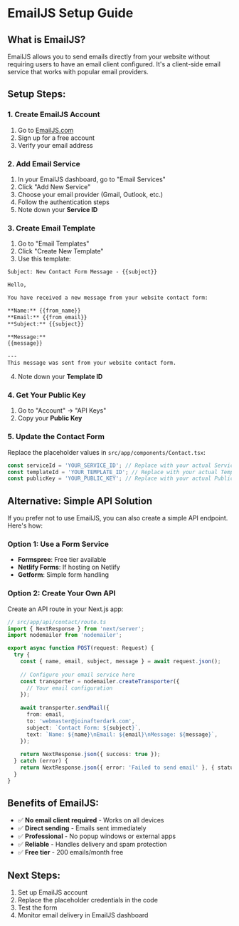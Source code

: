 # EmailJS Setup Guide

## What is EmailJS?
EmailJS allows you to send emails directly from your website without requiring users to have an email client configured. It's a client-side email service that works with popular email providers.

## Setup Steps:

### 1. Create EmailJS Account
1. Go to [EmailJS.com](https://www.emailjs.com/)
2. Sign up for a free account
3. Verify your email address

### 2. Add Email Service
1. In your EmailJS dashboard, go to "Email Services"
2. Click "Add New Service"
3. Choose your email provider (Gmail, Outlook, etc.)
4. Follow the authentication steps
5. Note down your **Service ID**

### 3. Create Email Template
1. Go to "Email Templates"
2. Click "Create New Template"
3. Use this template:

```html
Subject: New Contact Form Message - {{subject}}

Hello,

You have received a new message from your website contact form:

**Name:** {{from_name}}
**Email:** {{from_email}}
**Subject:** {{subject}}

**Message:**
{{message}}

---
This message was sent from your website contact form.
```

4. Note down your **Template ID**

### 4. Get Your Public Key
1. Go to "Account" → "API Keys"
2. Copy your **Public Key**

### 5. Update the Contact Form
Replace the placeholder values in `src/app/components/Contact.tsx`:

```typescript
const serviceId = 'YOUR_SERVICE_ID'; // Replace with your actual Service ID
const templateId = 'YOUR_TEMPLATE_ID'; // Replace with your actual Template ID
const publicKey = 'YOUR_PUBLIC_KEY'; // Replace with your actual Public Key
```

## Alternative: Simple API Solution

If you prefer not to use EmailJS, you can also create a simple API endpoint. Here's how:

### Option 1: Use a Form Service
- **Formspree**: Free tier available
- **Netlify Forms**: If hosting on Netlify
- **Getform**: Simple form handling

### Option 2: Create Your Own API
Create an API route in your Next.js app:

```typescript
// src/app/api/contact/route.ts
import { NextResponse } from 'next/server';
import nodemailer from 'nodemailer';

export async function POST(request: Request) {
  try {
    const { name, email, subject, message } = await request.json();
    
    // Configure your email service here
    const transporter = nodemailer.createTransporter({
      // Your email configuration
    });
    
    await transporter.sendMail({
      from: email,
      to: 'webmaster@joinafterdark.com',
      subject: `Contact Form: ${subject}`,
      text: `Name: ${name}\nEmail: ${email}\nMessage: ${message}`,
    });
    
    return NextResponse.json({ success: true });
  } catch (error) {
    return NextResponse.json({ error: 'Failed to send email' }, { status: 500 });
  }
}
```

## Benefits of EmailJS:
- ✅ **No email client required** - Works on all devices
- ✅ **Direct sending** - Emails sent immediately
- ✅ **Professional** - No popup windows or external apps
- ✅ **Reliable** - Handles delivery and spam protection
- ✅ **Free tier** - 200 emails/month free

## Next Steps:
1. Set up EmailJS account
2. Replace the placeholder credentials in the code
3. Test the form
4. Monitor email delivery in EmailJS dashboard 